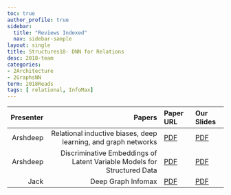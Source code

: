 ```yaml
---
toc: true
author_profile: true
sidebar:
  title: "Reviews Indexed"
  nav: sidebar-sample
layout: single
title: Structures18- DNN for Relations
desc: 2018-team
categories:
- 2Architecture
- 2GraphsNN
term: 2018Reads
tags: [ relational, InfoMax]
---
```



| Presenter | Papers | Paper URL| Our Slides |
| -----: | ---------------------------: | :----- | :----- |
|  Arshdeep| Relational inductive biases, deep learning, and graph networks  | [PDF](https://arxiv.org/abs/1806.01261) |  [PDF]({{site.baseurl}}/MoreTalksTeam18/Arsh18-relationBias.pdf) | 
|  Arshdeep|  Discriminative Embeddings of Latent Variable Models for Structured Data | [PDF](https://arxiv.org/abs/1603.05629) |  [PDF]({{site.baseurl}}/MoreTalksTeam18/Arsh18-structure2vec.pdf) | 
|  Jack| Deep Graph Infomax | [PDF](https://openreview.net/forum?id=rklz9iAcKQ) |  [PDF]({{site.baseurl}}/MoreTalksTeam18/20181009-Jack-DeepGraphInfomax.pdf) | 
